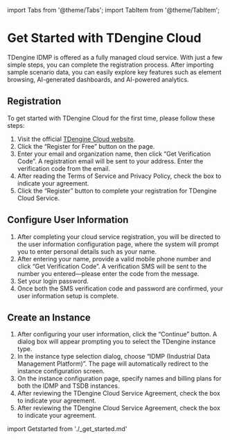 import Tabs from '@theme/Tabs';
import TabItem from '@theme/TabItem';

# Get Started with TDengine Cloud

TDengine IDMP is offered as a fully managed cloud service. With just a few simple steps, you can complete the registration process. After importing sample scenario data, you can easily explore key features such as element browsing, AI-generated dashboards, and AI-powered analytics.

## Registration

To get started with TDengine Cloud for the first time, please follow these steps:

1. Visit the official [TDengine Cloud website](https://cloud.tdengine.com).
1. Click the “Register for Free” button on the page.
1. Enter your email and organization name, then click “Get Verification Code”. A registration email will be sent to your address. Enter the verification code from the email.
1. After reading the Terms of Service and Privacy Policy, check the box to indicate your agreement.
1. Click the “Register” button to complete your registration for TDengine Cloud Service.

## Configure User Information

1. After completing your cloud service registration, you will be directed to the user information configuration page, where the system will prompt you to enter personal details such as your name.
1. After entering your name, provide a valid mobile phone number and click “Get Verification Code”. A verification SMS will be sent to the number you entered—please enter the code from the message.
1. Set your login password.
1. Once both the SMS verification code and password are confirmed, your user information setup is complete.

## Create an Instance

1. After configuring your user information, click the “Continue” button. A dialog box will appear prompting you to select the TDengine instance type.
1. In the instance type selection dialog, choose “IDMP (Industrial Data Management Platform)”. The page will automatically redirect to the instance configuration screen.
1. On the instance configuration page, specify names and billing plans for both the IDMP and TSDB instances.
1. After reviewing the TDengine Cloud Service Agreement, check the box to indicate your agreement.
1. After reviewing the TDengine Cloud Service Agreement, check the box to indicate your agreement.

import Getstarted from './_get_started.md'

<Getstarted />